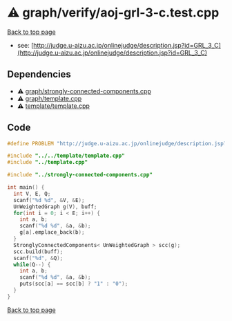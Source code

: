 <!-- mathjax config similar to math.stackexchange -->
<script type="text/javascript" async
  src="https://cdnjs.cloudflare.com/ajax/libs/mathjax/2.7.5/MathJax.js?config=TeX-MML-AM_CHTML">
</script>
<script type="text/x-mathjax-config">
  MathJax.Hub.Config({
    TeX: { equationNumbers: { autoNumber: "AMS" }},
    tex2jax: {
      inlineMath: [ ['$','$'] ],
      processEscapes: true
    },
    "HTML-CSS": { matchFontHeight: false },
    displayAlign: "left",
    displayIndent: "2em"
  });
</script>

<script type="text/javascript" src="https://cdnjs.cloudflare.com/ajax/libs/jquery/3.4.1/jquery.min.js"></script>
<script src="https://cdn.jsdelivr.net/npm/jquery-balloon-js@1.1.2/jquery.balloon.min.js" integrity="sha256-ZEYs9VrgAeNuPvs15E39OsyOJaIkXEEt10fzxJ20+2I=" crossorigin="anonymous"></script>
<script type="text/javascript" src="../../../assets/js/copy-button.js"></script>
<link rel="stylesheet" href="../../../assets/css/copy-button.css" />


# :warning: graph/verify/aoj-grl-3-c.test.cpp


[Back to top page](../../../index.html)

* see: [http://judge.u-aizu.ac.jp/onlinejudge/description.jsp?id=GRL_3_C](http://judge.u-aizu.ac.jp/onlinejudge/description.jsp?id=GRL_3_C)


## Dependencies
* :warning: [graph/strongly-connected-components.cpp](../../../library/graph/strongly-connected-components.cpp.html)
* :warning: [graph/template.cpp](../../../library/graph/template.cpp.html)
* :warning: [template/template.cpp](../../../library/template/template.cpp.html)


## Code
```cpp
#define PROBLEM "http://judge.u-aizu.ac.jp/onlinejudge/description.jsp?id=GRL_3_C"

#include "../../template/template.cpp"
#include "../template.cpp"

#include "../strongly-connected-components.cpp"

int main() {
  int V, E, Q;
  scanf("%d %d", &V, &E);
  UnWeightedGraph g(V), buff;
  for(int i = 0; i < E; i++) {
    int a, b;
    scanf("%d %d", &a, &b);
    g[a].emplace_back(b);
  }
  StronglyConnectedComponents< UnWeightedGraph > scc(g);
  scc.build(buff);
  scanf("%d", &Q);
  while(Q--) {
    int a, b;
    scanf("%d %d", &a, &b);
    puts(scc[a] == scc[b] ? "1" : "0");
  }
}

```

[Back to top page](../../../index.html)

